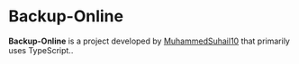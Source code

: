 # Backup-Online

**Backup-Online** is a project developed by [MuhammedSuhail10](https://github.com/MuhammedSuhail10) that primarily uses TypeScript..
